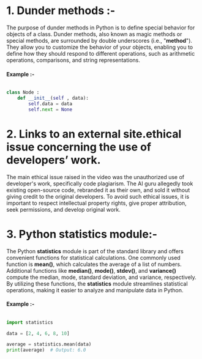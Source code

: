 # 1. Dunder methods :-


The purpose of dunder methods in Python is to define special behavior for objects of a class. Dunder methods,
also known as magic methods or special methods, are surrounded by double underscores (i.e., "__method__").
They allow you to customize the behavior of your objects, enabling you to define how they should respond to different operations,
such as arithmetic operations, comparisons, and string representations.


#### **Example :-**

```python

class Node : 
    def __init__(self , data):
        self.data = data
        self.next = None 

```


# 2. Links to an external site.ethical issue concerning the use of developers’ work.

The main ethical issue raised in the video was the unauthorized use of developer's work, specifically code plagiarism.
The AI guru allegedly took existing open-source code, rebranded it as their own, and sold it without giving credit to the original developers.
To avoid such ethical issues, it is important to respect intellectual property rights, give proper attribution, seek permissions, and develop original work.



# 3. Python statistics module:-


The Python **statistics** module is part of the standard library and offers convenient functions for statistical calculations.
One commonly used function is **mean()**, which calculates the average of a list of numbers. Additional functions like **median()**, **mode()**, **stdev()**,
and **variance()** compute the median, mode, standard deviation, and variance, respectively. By utilizing these functions, the
**statistics** module streamlines statistical operations, making it easier to analyze and manipulate data in Python.

#### **Example :-**

```python

import statistics

data = [2, 4, 6, 8, 10]

average = statistics.mean(data)
print(average)  # Output: 6.0

```

